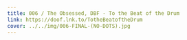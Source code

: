 ```yaml
---
title: 006 / The Obsessed, DBF - To the Beat of the Drum
link: https://doof.lnk.to/TotheBeatoftheDrum
cover: ../../img/006-FINAL-(NO-DOTS).jpg
---
```

